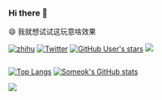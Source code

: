 ### Hi there 👋

😄 我就想试试这玩意啥效果

<p>

[![zhihu](https://img.shields.io/badge/dynamic/json?style=flat-square&color=142026&labelColor=0066ff&label=%E7%9F%A5%E4%B9%8E&logo=zhihu&logoColor=white&query=%24.data.totalSubs&url=https%3A%2F%2Fapi.spencerwoo.com%2Fsubstats%2F%3Fsource%3Dzhihu%26queryKey%3Dsomeok)](https://www.zhihu.com/people/someok)
[![Twitter](https://img.shields.io/badge/dynamic/json?style=flat-square&color=142026&labelColor=1D9DEA&label=Twitter&logo=twitter&logoColor=white&query=%24.data.totalSubs&url=https%3A%2F%2Fapi.spencerwoo.com%2Fsubstats%2F%3Fsource%3Dtwitter%26queryKey%3Dsomeok)](https://twitter.com/someok)
[![GitHub User's stars](https://img.shields.io/github/stars/someok?affiliations=OWNER&label=GitHub%20Stars&labelColor=24292E&color=brightgreen&logo=github&style=flat-square)](https://github.com/someok)
[![](https://komarev.com/ghpvc/?username=someok&color=blue&style=flat-square)](https://yhype.me/)

</p>

<p style="display: flex; justify-content: space-between;">

[![Top Langs](https://github-readme-stats.vercel.app/api/top-langs/?username=someok)](https://github.com/someok)
[![Someok's GitHub stats](https://github-readme-stats.vercel.app/api?username=someok&count_private=true&show_icons=true)](https://github.com/someok)

</p>
<!--
**someok/someok** is a ✨ _special_ ✨ repository because its `README.md` (this file) appears on your GitHub profile.

Here are some ideas to get you started:

- 🔭 I’m currently working on ...
- 🌱 I’m currently learning ...
- 👯 I’m looking to collaborate on ...
- 🤔 I’m looking for help with ...
- 💬 Ask me about ...
- 📫 How to reach me: ...
- 😄 Pronouns: ...
- ⚡ Fun fact: ...
-->

<!-- https://yhype.me/ profile view hit count -->
![](https://hit.yhype.me/github/profile?user_id=1523082)
